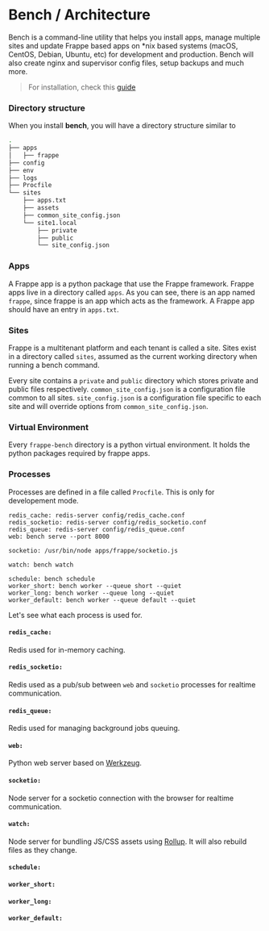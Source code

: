 <!-- base_template: frappe_io/www/frappe/frappe_base.html -->

# Bench / Architecture

Bench is a command-line utility that helps you install apps,
manage multiple sites and update Frappe based apps on *nix based systems
(macOS, CentOS, Debian, Ubuntu, etc) for development and production.
Bench will also create nginx and supervisor config files, setup backups and much more.

> For installation, check this [guide](/docs/installation)

### Directory structure
When you install **bench**, you will have a directory structure similar to

```bash
.
├── apps
│   ├── frappe
├── config
├── env
├── logs
├── Procfile
└── sites
    ├── apps.txt
    ├── assets
    ├── common_site_config.json
    └── site1.local
        ├── private
        ├── public
        └── site_config.json
```

### Apps

A Frappe app is a python package that use the Frappe framework. Frappe apps live
in a directory called `apps`. As you can see, there is an app named `frappe`,
since frappe is an app which acts as the framework.
A Frappe app should have an entry in `apps.txt`.

### Sites

Frappe is a multitenant platform and each tenant is called a site.
Sites exist in a directory called `sites`, assumed as the current
working directory when running a bench command.

Every site contains a `private` and `public` directory which stores private and
public files respectively. `common_site_config.json` is a configuration file
common to all sites. `site_config.json` is a configuration file specific to each
 site and will override options from `common_site_config.json`.

### Virtual Environment

Every `frappe-bench` directory is a python virtual environment.
It holds the python packages required by frappe apps.

### Processes

Processes are defined in a file called `Procfile`. This is only for developement mode.

```
redis_cache: redis-server config/redis_cache.conf
redis_socketio: redis-server config/redis_socketio.conf
redis_queue: redis-server config/redis_queue.conf
web: bench serve --port 8000

socketio: /usr/bin/node apps/frappe/socketio.js

watch: bench watch

schedule: bench schedule
worker_short: bench worker --queue short --quiet
worker_long: bench worker --queue long --quiet
worker_default: bench worker --queue default --quiet
```

Let's see what each process is used for.

#### `redis_cache:`
Redis used for in-memory caching.

#### `redis_socketio:`
Redis used as a pub/sub between `web` and `socketio` processes for realtime communication.

#### `redis_queue:`
Redis used for managing background jobs queuing.

#### `web:`
Python web server based on [Werkzeug](https://palletsprojects.com/p/werkzeug/).

#### `socketio:`
Node server for a socketio connection with the browser for realtime communication.

#### `watch:`
Node server for bundling JS/CSS assets using [Rollup](https://rollupjs.org).
It will also rebuild files as they change.

#### `schedule:`
#### `worker_short:`
#### `worker_long:`
#### `worker_default:`
